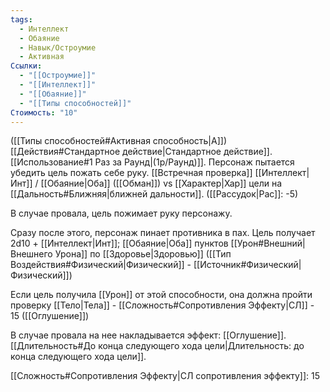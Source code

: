 ```yaml
---
tags:
  - Интеллект
  - Обаяние
  - Навык/Остроумие
  - Активная
Ссылки:
  - "[[Остроумие]]"
  - "[[Интеллект]]"
  - "[[Обаяние]]"
  - "[[Типы способностей]]"
Стоимость: "10"
---
```

([[Типы способностей#Активная способность|А]]) [[Действия#Стандартное действие|Стандартное действие]]. [[Использование#1 Раз за Раунд|(1р/Раунд)]]. Персонаж пытается убедить цель пожать себе руку. [[Встречная проверка]] [[Интеллект|Инт]] / [[Обаяние|Оба]] ([[Обман]]) vs [[Характер|Хар]] цели на [[Дальность#Ближняя|ближней дальности]]. ([[Рассудок|Рас]]: -5)

В случае провала, цель пожимает руку персонажу.

Сразу после этого, персонаж пинает противника в пах. Цель получает 2d10 + [[Интеллект|Инт]]; [[Обаяние|Оба]] пунктов [[Урон#Внешний|Внешнего Урона]] по [[Здоровье|Здоровью]] ([[Тип Воздействия#Физический|Физический]] - [[Источник#Физический|Физический]])

Если цель получила [[Урон]] от этой способности, она должна пройти проверку [[Тело|Тела]] - [[Сложность#Cопротивления Эффекту|СЛ]] - 15 ([[Оглушение]])

В случае провала на нее накладывается эффект: [[Оглушение]]. [[Длительность#До конца следующего хода цели|Длительность: до конца следующего хода цели]].

[[Сложность#Cопротивления Эффекту|СЛ сопротивления эффекту]]: 15